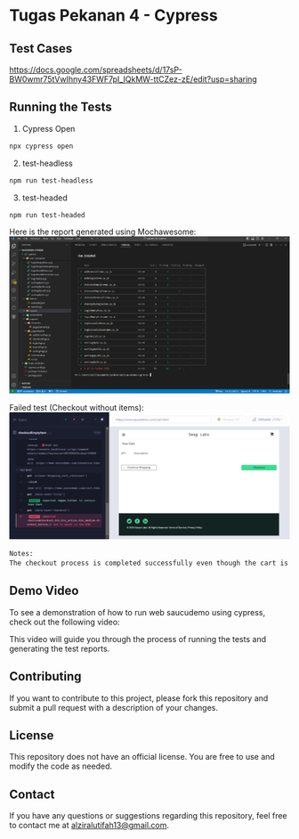 # Tugas Pekanan 4 - Cypress

## Test Cases

https://docs.google.com/spreadsheets/d/17sP-BW0wmr75tVwIhny43FWF7pI_IQkMW-ttCZez-zE/edit?usp=sharing

## Running the Tests
1. Cypress Open
```bash
npx cypress open
```

2. test-headless
```bash
npm run test-headless
```

3. test-headed
```bash
npm run test-headed
```


Here is the report generated using Mochawesome:
 ![report-mochawesome](https://github.com/alziralutifah/saucedemo-cypress/blob/main/report-mochawesome.png)
 
 Failed test (Checkout without items):
 ![failed-test](https://github.com/alziralutifah/saucedemo-cypress/blob/main/cypress/screenshots/checkoutEmptyItem.cy.js/Negative%20-%20Checkout%20--%20Checkout%20without%20items%20(failed).png)
 ```bash
 Notes:
 The checkout process is completed successfully even though the cart is empty. No validation message is shown to the user to indicate that no items have been added to the cart. The system allows the user to proceed as if the checkout is valid.
```

## Demo Video
To see a demonstration of how to run web saucudemo using cypress, check out the following video:



This video will guide you through the process of running the tests and generating the test reports.


## Contributing
If you want to contribute to this project, please fork this repository and submit a pull request with a description of your changes.

## License
This repository does not have an official license. You are free to use and modify the code as needed.

## Contact
If you have any questions or suggestions regarding this repository, feel free to contact me at alziralutifah13@gmail.com.




